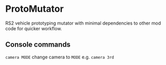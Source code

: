 # ProtoMutator

RS2 vehicle prototyping mutator with minimal dependencies to other mod code for quicker workflow.

## Console commands

`camera MODE` change camera to `MODE` e.g. `camera 3rd`
